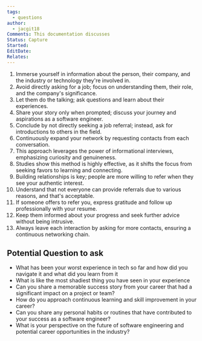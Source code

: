 ```yaml
---
tags:
  - questions
author:
  - jacgit18
Comments: This documentation discusses
Status: Capture
Started: 
EditDate: 
Relates:
---
```

1. Immerse yourself in information about the person, their company, and the industry or technology they're involved in.
2. Avoid directly asking for a job; focus on understanding them, their role, and the company's significance.
3. Let them do the talking; ask questions and learn about their experiences.
4. Share your story only when prompted; discuss your journey and aspirations as a software engineer.
5. Conclude by not directly seeking a job referral; instead, ask for introductions to others in the field.
6. Continuously expand your network by requesting contacts from each conversation.
7. This approach leverages the power of informational interviews, emphasizing curiosity and genuineness.
8. Studies show this method is highly effective, as it shifts the focus from seeking favors to learning and connecting.
9. Building relationships is key; people are more willing to refer when they see your authentic interest.
10. Understand that not everyone can provide referrals due to various reasons, and that's acceptable.
11. If someone offers to refer you, express gratitude and follow up professionally with your resume.
12. Keep them informed about your progress and seek further advice without being intrusive.
13. Always leave each interaction by asking for more contacts, ensuring a continuous networking chain.

## Potential Question to ask

- What has been your worst experience in tech so far and how did you navigate it and what did you learn from it  
- What is like the most shadiest thing you have seen in your experience  
- Can you share a memorable success story from your career that had a significant impact on a project or team?  
- How do you approach continuous learning and skill improvement in your career?  
- Can you share any personal habits or routines that have contributed to your success as a software engineer?  
- What is your perspective on the future of software engineering and potential career opportunities in the industry?